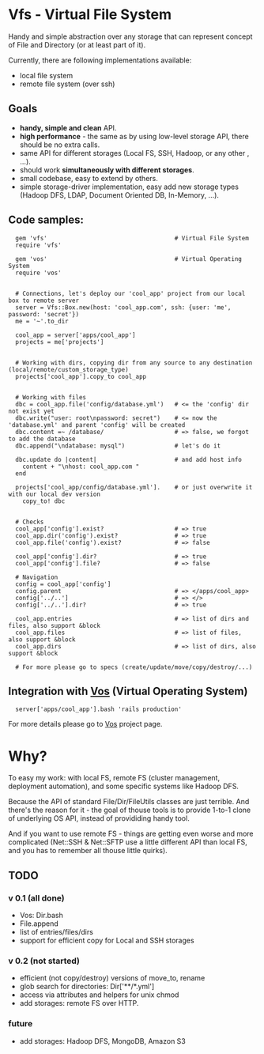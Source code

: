 # Vfs - Virtual File System

Handy and simple abstraction over any storage that can represent concept of File and Directory (or at least part of it).

Currently, there are following implementations available:

- local file system
- remote file system (over ssh)

## Goals

- **handy, simple and clean** API.
- **high performance** - the same as by using low-level storage API, there should be no extra calls.
- same API for different storages (Local FS, SSH, Hadoop, or any other , ...).
- should work **simultaneously with different storages**.
- small codebase, easy to extend by others.
- simple storage-driver implementation, easy add new storage types (Hadoop DFS, LDAP, Document Oriented DB, In-Memory, ...).

## Code samples:
      gem 'vfs'                                    # Virtual File System
      require 'vfs'                              

      gem 'vos'                                    # Virtual Operating System
      require 'vos'


      # Connections, let's deploy our 'cool_app' project from our local box to remote server
      server = Vfs::Box.new(host: 'cool_app.com', ssh: {user: 'me', password: 'secret'})
      me = '~'.to_dir

      cool_app = server['apps/cool_app']
      projects = me['projects']


      # Working with dirs, copying dir from any source to any destination (local/remote/custom_storage_type)
      projects['cool_app'].copy_to cool_app        


      # Working with files
      dbc = cool_app.file('config/database.yml')   # <= the 'config' dir not exist yet
      dbc.write("user: root\npassword: secret")    # <= now the 'database.yml' and parent 'config' will be created
      dbc.content =~ /database/                    # => false, we forgot to add the database
      dbc.append("\ndatabase: mysql")              # let's do it

      dbc.update do |content|                      # and add host info
        content + "\nhost: cool_app.com "
      end                                       

      projects['cool_app/config/database.yml'].    # or just overwrite it with our local dev version
        copy_to! dbc


      # Checks
      cool_app['config'].exist?                    # => true
      cool_app.dir('config').exist?                # => true
      cool_app.file('config').exist?               # => false

      cool_app['config'].dir?                      # => true
      cool_app['config'].file?                     # => false

      # Navigation
      config = cool_app['config']
      config.parent                                # => </apps/cool_app>
      config['../..']                              # => </>
      config['../..'].dir?                         # => true

      cool_app.entries                             # => list of dirs and files, also support &block
      cool_app.files                               # => list of files, also support &block
      cool_app.dirs                                # => list of dirs, also support &block

      # For more please go to specs (create/update/move/copy/destroy/...)
      
## Integration with [Vos][vos] (Virtual Operating System)
    
      server['apps/cool_app'].bash 'rails production'

For more details please go to [Vos][vos] project page.

# Why?

To easy my work: with local FS, remote FS (cluster management, deployment automation), and some specific systems like Hadoop DFS.

Because the API of standard File/Dir/FileUtils classes are just terrible. And there's the reason for it - the goal of thouse tools
is to provide 1-to-1 clone of underlying OS API, instead of provididing handy tool.

And if you want to use remote FS - things are getting even worse and more complicated (Net::SSH & Net::SFTP use a little
different API than local FS, and you has to remember all thouse little quirks).
  
## TODO

### v 0.1 (all done)

- Vos: Dir.bash
- File.append
- list of entries/files/dirs
- support for efficient copy for Local and SSH storages

### v 0.2 (not started)

- efficient (not copy/destroy) versions of move_to, rename
- glob search for directories: Dir['**/*.yml']
- access via attributes and helpers for unix chmod
- add storages: remote FS over HTTP.

### future

- add storages: Hadoop DFS, MongoDB, Amazon S3

[vos]: http://github.com/alexeypetrushin/vos